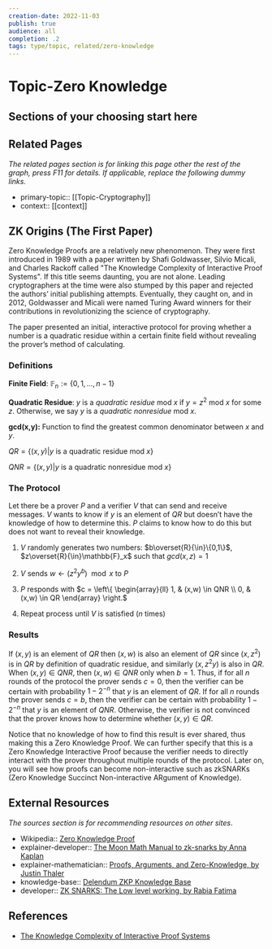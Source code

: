 ```yaml
---
creation-date: 2022-11-03
publish: true
audience: all
completion: .2
tags: type/topic, related/zero-knowledge
---
```

# Topic-Zero Knowledge

## Sections of your choosing start here


## Related Pages
*The related pages section is for linking this page other the rest of the graph, press F11 for details. If applicable, replace the following dummy links.*
- primary-topic:: [[Topic-Cryptography]]
- context:: \[\[context\]\]

## ZK Origins (The First Paper)
Zero Knowledge Proofs are a relatively new phenomenon. They were first introduced in 1989 with a paper written by Shafi Goldwasser, Silvio Micali, and Charles Rackoff called "The Knowledge Complexity of Interactive Proof Systems". If this title seems daunting, you are not alone. Leading cryptographers at the time were also stumped by this paper and rejected the authors’ initial publishing attempts. Eventually, they caught on, and in 2012, Goldwasser and Micali were named Turing Award winners for their contributions in revolutionizing the science of cryptography.

The paper presented an initial, interactive protocol for proving whether a number is a quadratic residue within a certain finite field without revealing the prover’s method of calculating.

### Definitions

**Finite Field**: $\mathbb{F}_n := \{0,1, ..., n-1\}$

**Quadratic Residue**: $y$ is a *quadratic residue* mod $x$ if $y=z^2$ mod $x$ for some $z$. Otherwise, we say $y$ is a *quadratic nonresidue* mod $x$.

**gcd(x,y):** Function to find the greatest common denominator between $x$ and $y$.

$QR = \{(x,y)|y \text{ is a quadratic residue mod }x\}$

$QNR = \{(x,y)|y\text{ is a quadratic nonresidue mod }x\}$

### The Protocol
Let there be a prover $P$ and a verifier $V$ that can send and receive messages. $V$ wants to know if $y$ is an element of $QR$ but doesn’t have the knowledge of how to determine this. $P$ claims to know how to do this but does not want to reveal their knowledge. 

1) $V$ randomly generates two numbers: $b\overset{R}{\in}\{0,1\}$, $z\overset{R}{\in}\mathbb{F}_x$ such that $gcd(x,z)=1$

2) $V$ sends $w \leftarrow (z^2y^{b}) \mod x$ to $P$

3) $P$ responds with $c = \left\{        \begin{array}{ll}
            1, & (x,w) \in QNR \\
            0, & (x,w) \in QR
        \end{array}
    \right.$

4) Repeat process until $V$ is satisfied ($n$ times)

### Results
If $(x,y)$ is an element of $QR$ then $(x,w)$ is also an element of $QR$ since $(x,z^2)$ is in $QR$ by definition of quadratic residue, and similarly $(x,z^2y)$ is also in $QR$. When $(x,y)\in QNR$, then $(x,w) \in QNR$ only when $b=1$. Thus, if for all $n$ rounds of the protocol the prover sends $c=0$, then the verifier can be certain with probability $1-2^{-n}$ that $y$ is an element of $QR$. If for all $n$ rounds the prover sends $c=b$, then the verifier can be certain with probability $1-2^{-n}$ that $y$ is an element of $QNR$. Otherwise, the verifier is not convinced that the prover knows how to determine whether $(x,y)\in QR$.

Notice that no knowledge of how to find this result is ever shared, thus making this a Zero Knowledge Proof. We can further specify that this is a Zero Knowledge Interactive Proof because the verifier needs to directly interact with the prover throughout multiple rounds of the protocol. Later on, you will see how proofs can become non-interactive such as zkSNARKs (Zero Knowledge Succinct Non-interactive ARgument of Knowledge).

## External Resources
*The sources section is for recommending resources on other sites*.
- Wikipedia:: [Zero Knowledge Proof](https://en.wikipedia.org/wiki/Zero-knowledge_proof)
- explainer-developer:: [The Moon Math Manual to zk-snarks by Anna Kaplan](https://raw.githubusercontent.com/LeastAuthority/moonmath-manual/main/main-moonmath.pdf)
- explainer-mathematician:: [Proofs, Arguments, and Zero-Knowledge, by Justin Thaler](https://people.cs.georgetown.edu/jthaler/ProofsArgsAndZK.pdf)
- knowledge-base:: [Delendum ZKP Knowledge Base](https://kb.delendum.xyz/zk-knowledge#foundations-of-zksnarks)
- developer:: [ZK SNARKS: The Low level working, by Rabia Fatima](https://xord.com/research/the-low-level-working-of-zk-snarks/)

## References
- [The Knowledge Complexity of Interactive Proof Systems](https://people.csail.mit.edu/silvio/Selected%20Scientific%20Papers/Proof%20Systems/The_Knowledge_Complexity_Of_Interactive_Proof_Systems.pdf)
